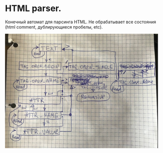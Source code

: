# HTML parser.
Конечный автомат для парсинга HTML. Не обрабатывает все состояния (html comment, дублирующиеся пробелы, etc).

![ ](https://raw.githubusercontent.com/letov/html-parser/master/img.jpg)
